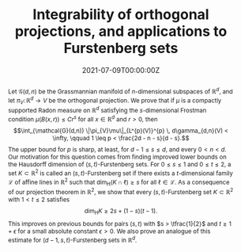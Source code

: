 ﻿---
title: "Integrability of orthogonal projections, and applications to Furstenberg sets"

# Authors
# If you created a profile for a user (e.g. the default `admin` user), write the username (folder name) here 
# and it will be replaced with their full name and linked to their profile.
authors:
- D. Dąbrowski
- T. Orponen
- M. Villa

date: "2021-07-09T00:00:00Z"
doi: ""

# Schedule page publish date (NOT publication's date).
publishDate: "2017-01-01T00:00:00Z"

# Publication type.
# Legend: 0 = Uncategorized; 1 = Conference paper; 2 = Journal article;
# 3 = Preprint / Working Paper; 4 = Report; 5 = Book; 6 = Book section;
# 7 = Thesis; 8 = Patent
publication_types: ["3"]

# Publication name and optional abbreviated publication name.
publication: Preprint
publication_short: Preprint

abstract: "Let $\\mathcal{G}(d,n)$ be the Grassmannian manifold of $n$-dimensional subspaces of $\\mathbb{R}^{d}$, and let $\\pi_{V} \\colon \\mathbb{R}^{d} \\to V$ be the orthogonal projection. We prove that if $\\mu$ is a compactly supported Radon measure on $\\mathbb{R}^{d}$ satisfying the $s$-dimensional Frostman condition $\\mu(B(x,r)) \\leq Cr^{s}$ for all $x \\in \\mathbb{R}^{d}$ and $r > 0$, then $$\\int_{\\mathcal{G}(d,n)} \\|\\pi_{V}\\mu\\|_{L^{p}(V)}^{p} \\, d\\gamma_{d,n}(V) < \\infty, \\qquad 1 \\leq p < \\frac{2d - n - s}{d - s}.$$ The upper bound for $p$ is sharp, at least, for $d - 1 \\leq s \\leq d$, and every $0 < n < d$. Our motivation for this question comes from finding improved lower bounds on the Hausdorff dimension of $(s,t)$-Furstenberg sets. For $0 \\leq s \\leq 1$ and $0 \\leq t \\leq 2$, a set $K \\subset \\mathbb{R}^{2}$ is called an $(s,t)$-Furstenberg set if there exists a $t$-dimensional family $\\mathcal{L}$ of affine lines in $\\mathbb{R}^{2}$ such that $\\dim_{\\mathrm{H}} (K \\cap \\ell) \\geq s$ for all $\\ell \\in \\mathcal{L}$. As a consequence of our projection theorem in $\\mathbb{R}^{2}$, we show that every $(s,t)$-Furstenberg set $K \\subset \\mathbb{R}^{2}$ with $1 < t \\leq 2$ satisfies $$\\dim_{\\mathrm{H}} K \\geq 2s + (1 - s)(t - 1).$$ This improves on previous bounds for pairs $(s,t)$ with $s > \\tfrac{1}{2}$ and $t \\geq 1 + \\epsilon$ for a small absolute constant $\\epsilon > 0$. We also prove an analogue of this estimate for $(d - 1,s,t)$-Furstenberg sets in $\\mathbb{R}^{d}$."
# Summary. An optional shortened abstract.
# summary: Lorem ipsum dolor sit amet, consectetur adipiscing elit. Duis posuere tellus ac convallis placerat. Proin tincidunt magna sed ex sollicitudin condimentum.

tags: []

# Display this page in the Featured widget?
featured: false

# Custom links (uncomment lines below)
links:
- name: "arXiv"
  url: "https://arxiv.org/abs/2107.04471"

url_pdf: ''
url_code: ''
url_dataset: ''
url_poster: ''
url_project: ''
url_slides: ''
url_source: ''
url_video: ''
url_preprint: ''

# Featured image
# To use, add an image named `featured.jpg/png` to your page's folder. 
# image:
#  caption: 'Image credit: [**Unsplash**](https://unsplash.com/photos/pLCdAaMFLTE)'
#  focal_point: ""
#  preview_only: false

# Associated Projects (optional).
#   Associate this publication with one or more of your projects.
#   Simply enter your project's folder or file name without extension.
#   E.g. `internal-project` references `content/project/internal-project/index.md`.
#   Otherwise, set `projects: []`.
# projects:
# - example

# Slides (optional).
#   Associate this publication with Markdown slides.
#   Simply enter your slide deck's filename without extension.
#   E.g. `slides: "example"` references `content/slides/example/index.md`.
#   Otherwise, set `slides: ""`.
# slides: example
---
